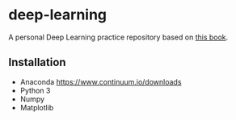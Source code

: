 # deep-learning

A personal Deep Learning practice repository based on [this book](https://www.oreilly.co.jp/books/9784873117584/).

## Installation
 
 - Anaconda https://www.continuum.io/downloads
  - Python 3
  - Numpy
  - Matplotlib
